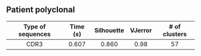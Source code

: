 ## Patient polyclonal
| Type of sequences | Time (s) | Silhouette | VJerror | # of clusters | 
 | :----------------: | :-----------------: | :----------: | :-------: | :---------------------------: |
| CDR3 | 0.607 |  0.860 |  0.98 | 57 |

